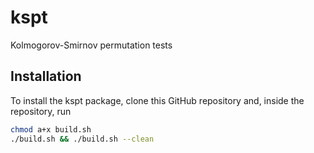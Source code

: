 # kspt
Kolmogorov-Smirnov permutation tests

## Installation

To install the kspt package, clone this GitHub repository and, inside the repository, run

```bash
chmod a+x build.sh
./build.sh && ./build.sh --clean
```
